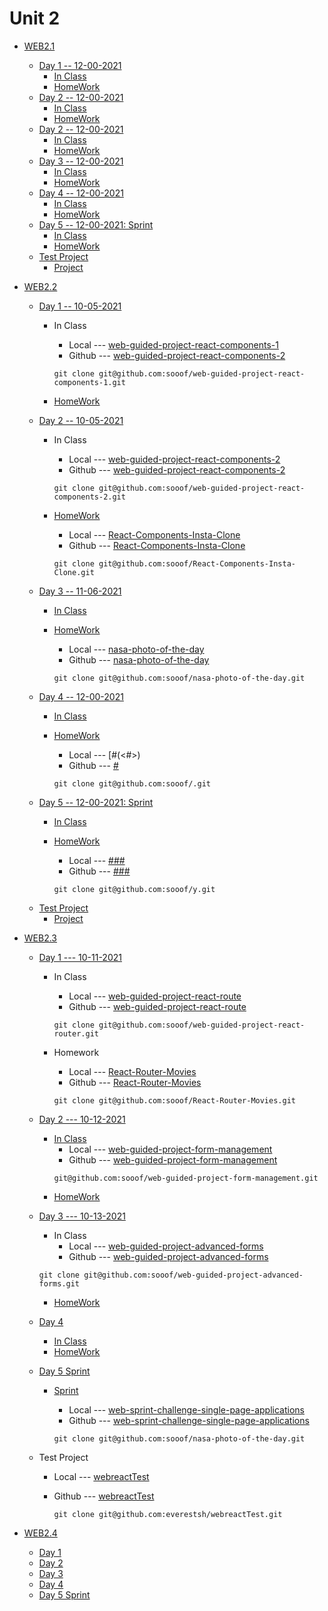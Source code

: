 # Unit 2

* [WEB2.1](<#>)

     * [Day 1 -- 12-00-2021](<#>)
        * [In Class](<#>)
        * [HomeWork](<#>)
     * [Day 2 -- 12-00-2021](<#>)
        * [In Class](<#>)
        * [HomeWork](<#>)
     * [Day 2 -- 12-00-2021](<#>)
        * [In Class](<#>)
        * [HomeWork](<#>)
     * [Day 3 -- 12-00-2021](<#>)
        * [In Class](<#>)
        * [HomeWork](<#>)
     * [Day 4 -- 12-00-2021](<#>)
        * [In Class](<#>)
        * [HomeWork](<#>)
     * [Day 5 -- 12-00-2021: Sprint](<#>)
        * [In Class](<#>)
        * [HomeWork](<#>)
     * [Test Project](<#>)
        * [Project](<#>)

* [WEB2.2](<#>)

     * [Day 1 -- 10-05-2021](<#>)
         * In Class
            * Local --- [web-guided-project-react-components-1](<./LSchoolProject/web-guided-project-react-components-1/>)
            * Github --- [ web-guided-project-react-components-2](<https://github.com/sooof/web-guided-project-react-components-1>)

            ```
            git clone git@github.com:sooof/web-guided-project-react-components-1.git
            ```
        
        * [HomeWork](<#>)
     * [Day 2 -- 10-05-2021](<#>)
         * In Class
            * Local --- [web-guided-project-react-components-2](<./LSchoolProject/web-guided-project-react-components-2/>)
            * Github --- [web-guided-project-react-components-2](<https://github.com/sooof/web-guided-project-react-components-2>)

            ```
            git clone git@github.com:sooof/web-guided-project-react-components-2.git
            ```
        * [HomeWork](<#>)
            * Local --- [React-Components-Insta-Clone](<./LSchoolProject/React-Components-Insta-Clone/>)
            * Github --- [React-Components-Insta-Clone](<https://github.com/sooof/React-Components-Insta-Clone>)

            ```
            git clone git@github.com:sooof/React-Components-Insta-Clone.git
            ```
     * [Day 3 -- 11-06-2021](<#>)
        * [In Class](<#>)
        * [HomeWork](<#>)
            * Local --- [nasa-photo-of-the-day](<./LSchoolProject/nasa-photo-of-the-day/>)
            * Github --- [nasa-photo-of-the-day](<https://github.com/sooof/nasa-photo-of-the-day>)

            ```
            git clone git@github.com:sooof/nasa-photo-of-the-day.git
            ```
     * [Day 4 -- 12-00-2021](<#>)
        * [In Class](<#>)
        * [HomeWork](<#>)
            * Local --- [#(<#>)
            * Github --- [#](<>)

            ```
            git clone git@github.com:sooof/.git
            ```
     * [Day 5 -- 12-00-2021: Sprint](<#>)
        * [In Class](<#>)
        * [HomeWork](<#>)
            * Local --- [###](<#>)
            * Github --- [###](<#>)

            ```
            git clone git@github.com:sooof/y.git
            ```
     * [Test Project](<#>)
        * [Project](<#>)

* [WEB2.3](<#>)

     * [Day 1 --- 10-11-2021](<#>)
        * In Class
            * Local --- [web-guided-project-react-route](<./LSchoolProject/web-guided-project-react-router/>)
            * Github --- [web-guided-project-react-route](<https://github.com/sooof/web-guided-project-react-router>)

            ```
            git clone git@github.com:sooof/web-guided-project-react-router.git
            ```
        * Homework
            * Local --- [React-Router-Movies](<./LSchoolProject/React-Router-Movies>)
            * Github --- [React-Router-Movies](<https://github.com/sooof/React-Router-Movies>)

            ```
            git clone git@github.com:sooof/React-Router-Movies.git
            ```
     * [Day 2 --- 10-12-2021](<#>)
        * [In Class ](<#>)
            * Local --- [web-guided-project-form-management](<./LSchoolProject/web-guided-project-form-management/>)
            * Github --- [web-guided-project-form-management](<https://github.com/sooof/web-guided-project-form-management>)
            ```
            git@github.com:sooof/web-guided-project-form-management.git
            ```
        * [HomeWork](<#>)
     * [Day 3 --- 10-13-2021](<#>)
        * In Class  
            * Local --- [web-guided-project-advanced-forms](<./LSchoolProject/web-guided-project-advanced-forms/>)
            * Github --- [web-guided-project-advanced-forms](<https://github.com/sooof/web-guided-project-advanced-forms>)
        ```
        git clone git@github.com:sooof/web-guided-project-advanced-forms.git
        ```
        * [HomeWork](<#>)
     * [Day 4](<#>)
        * [In Class](<#>)
        * [HomeWork](<#>)
     * [Day 5 Sprint](<#>)
        
        * [Sprint](<#>)
            * Local --- [web-sprint-challenge-single-page-applications](<./LSchoolProject/web-sprint-challenge-single-page-applications/>)
            * Github --- [web-sprint-challenge-single-page-applications](<https://github.com/sooof/web-sprint-challenge-single-page-applications>)

            ```
            git clone git@github.com:sooof/nasa-photo-of-the-day.git
            ```
     * Test Project
        * Local --- [webreactTest](<./LSchoolProject/webreactTest/>)
        * Github --- [webreactTest](<https://github.com/everestsh/webreactTest>)

            ```
            git clone git@github.com:everestsh/webreactTest.git
            ```
        

* [WEB2.4](<#>)

     * [Day 1](<#>)
     * [Day 2](<#>)
     * [Day 3](<#>)
     * [Day 4](<#>)
     * [Day 5 Sprint](<#>)
